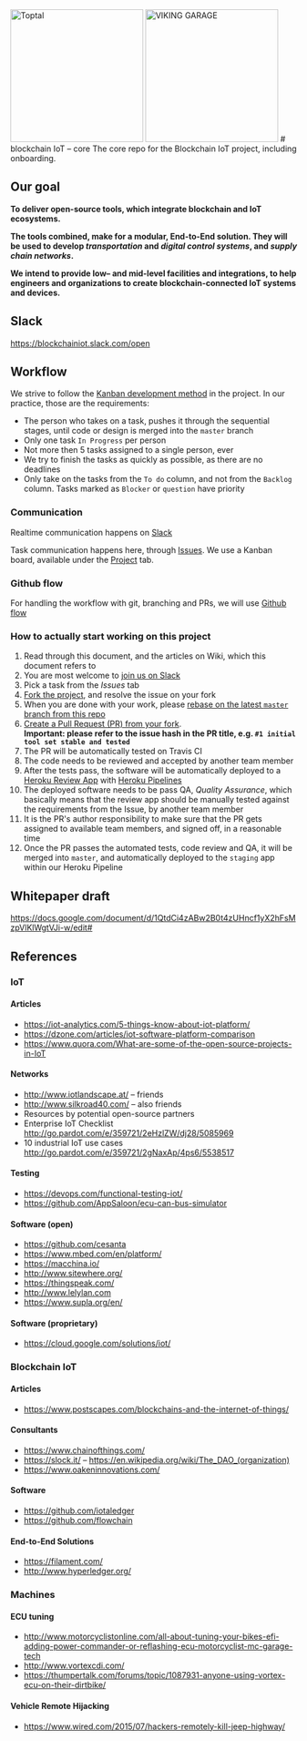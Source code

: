 <img src="https://secure.meetupstatic.com/photos/event/6/d/d/highres_445201757.jpeg" alt="Toptal" width="233" />
<img src="https://s3.amazonaws.com/poly-screenshots.angel.co/Project/56/593071/c73b67bbe540a18c37939706bbbe3992-thumb_jpg.jpg" alt="VIKING GARAGE" width="233" />
# blockchain IoT – core
The core repo for the Blockchain IoT project, including onboarding.

## Our goal
**To deliver open-source tools, which integrate blockchain and IoT ecosystems.**

**The tools combined, make for a modular, End-to-End solution. They will be used to develop _transportation_ and _digital control systems_, and _supply chain networks_.**

**We intend to provide low– and mid-level facilities and integrations, to help engineers and organizations to create blockchain-connected IoT systems and devices.**

## Slack
https://blockchainiot.slack.com/open

## Workflow
We strive to follow the [Kanban development method](https://en.wikipedia.org/wiki/Kanban_(development)) in the project. In our practice, those are the requirements:
* The person who takes on a task, pushes it through the sequential stages, until code or design is merged into the `master` branch
* Only one task `In Progress` per person
* Not more then 5 tasks assigned to a single person, ever
* We try to finish the tasks as quickly as possible, as there are no deadlines
* Only take on the tasks from the `To do` column, and not from the `Backlog` column. Tasks marked as `Blocker` or `question` have priority

### Communication
Realtime communication happens on [Slack](https://blockchainiot.slack.com/open)

Task communication happens here, through [Issues](https://github.com/blockchain-IoT/blockchain-IoT-core/issues). We use a Kanban board, available under the [Project](https://github.com/blockchain-IoT/blockchain-IoT-core/projects) tab.

### Github flow
For handling the workflow with git, branching and PRs, we will use [Github flow](https://guides.github.com/introduction/flow/)

### How to actually start working on this project
1. Read through this document, and the articles on Wiki, which this document refers to
2. You are most welcome to [join us on Slack](https://blockchainiot.slack.com/open)
3. Pick a task from the _Issues_ tab
4. [Fork the project](https://help.github.com/articles/working-with-forks/), and resolve the issue on your fork
5. When you are done with your work, please [rebase on the latest `master` branch from this repo](https://git-scm.com/book/en/v2/Git-Branching-Rebasing)
6. [Create a Pull Request (PR) from your fork](https://help.github.com/articles/creating-a-pull-request-from-a-fork/).<br /> **Important: please refer to the issue hash in the PR title, e.g. `#1 initial tool set stable and tested`**
7. The PR will be automatically tested on Travis CI
8. The code needs to be reviewed and accepted by another team member
9. After the tests pass, the software will be automatically deployed to a [Heroku Review App](https://devcenter.heroku.com/articles/github-integration-review-apps) with [Heroku Pipelines](https://devcenter.heroku.com/articles/pipelines)
10. The deployed software needs to be pass QA, _Quality Assurance_, which basically means that the review app should be manually tested against the requirements from the Issue, by another team member
11. It is the PR's author responsibility to make sure that the PR gets assigned to available team members, and signed off, in a reasonable time
12. Once the PR passes the automated tests, code review and QA, it will be merged into `master`, and automatically deployed to the `staging` app within our Heroku Pipeline

## Whitepaper draft
https://docs.google.com/document/d/1QtdCi4zABw2B0t4zUHncf1yX2hFsMzpVlKlWgtVJi-w/edit#

## References
### IoT
#### Articles
* https://iot-analytics.com/5-things-know-about-iot-platform/
* https://dzone.com/articles/iot-software-platform-comparison
* https://www.quora.com/What-are-some-of-the-open-source-projects-in-IoT
#### Networks
* http://www.iotlandscape.at/ – friends
* http://www.silkroad40.com/ – also friends
* Resources by potential open-source partners
* Enterprise IoT Checklist http://go.pardot.com/e/359721/2eHzlZW/dj28/5085969
* 10 industrial IoT use cases http://go.pardot.com/e/359721/2gNaxAp/4ps6/5538517
#### Testing
* https://devops.com/functional-testing-iot/
* https://github.com/AppSaloon/ecu-can-bus-simulator
#### Software (open)
* https://github.com/cesanta
* https://www.mbed.com/en/platform/
* https://macchina.io/
* http://www.sitewhere.org/
* https://thingspeak.com/
* http://www.lelylan.com
* https://www.supla.org/en/
#### Software (proprietary)
* https://cloud.google.com/solutions/iot/
### Blockchain IoT
#### Articles
* https://www.postscapes.com/blockchains-and-the-internet-of-things/
#### Consultants
* https://www.chainofthings.com/
* https://slock.it/ – https://en.wikipedia.org/wiki/The_DAO_(organization)
* https://www.oakeninnovations.com/
#### Software
* https://github.com/iotaledger
* https://github.com/flowchain
#### End-to-End Solutions
* https://filament.com/
* http://www.hyperledger.org/
### Machines
#### ECU tuning
* http://www.motorcyclistonline.com/all-about-tuning-your-bikes-efi-adding-power-commander-or-reflashing-ecu-motorcyclist-mc-garage-tech
* http://www.vortexcdi.com/
* https://thumpertalk.com/forums/topic/1087931-anyone-using-vortex-ecu-on-their-dirtbike/
#### Vehicle Remote Hijacking
* https://www.wired.com/2015/07/hackers-remotely-kill-jeep-highway/
